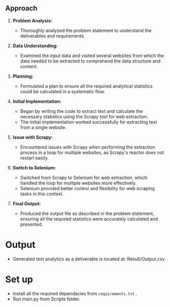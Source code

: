## Approach

1. **Problem Analysis:**

   - Thoroughly analyzed the problem statement to understand the deliverables and requirements.
2. **Data Understanding:**

   - Examined the input data and visited several websites from which the data needed to be extracted to comprehend the data structure and content.
3. **Planning:**

   - Formulated a plan to ensure all the required analytical statistics could be calculated in a systematic flow.
4. **Initial Implementation:**

   - Began by writing the code to extract text and calculate the necessary statistics using the Scrapy tool for web extraction.
   - The initial implementation worked successfully for extracting text from a single website.
5. **Issue with Scrapy:**

   - Encountered issues with Scrapy when performing the extraction process in a loop for multiple websites, as Scrapy's reactor does not restart easily.
6. **Switch to Selenium:**

   - Switched from Scrapy to Selenium for web extraction, which handled the loop for multiple websites more effectively.
   - Selenium provided better control and flexibility for web scraping tasks in this context.
7. **Final Output:**

   - Produced the output file as described in the problem statement, ensuring all the required statistics were accurately calculated and presented.


# Output

- Generated text analytics as a deliverable is located at: Result/Output.csv


# Set up

- Install all the required dependacies from `requirements.txt` .
- Run main.py from Scripts folder.
